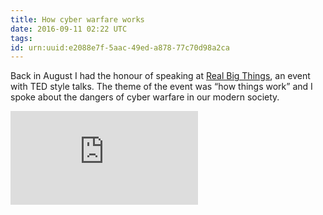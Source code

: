 ```yaml
---
title: How cyber warfare works
date: 2016-09-11 02:22 UTC
tags:
id: urn:uuid:e2088e7f-5aac-49ed-a878-77c70d98a2ca
---
```


Back in August I had the honour of speaking at [Real Big Things](https://realbigthings.com/), an event with TED style talks. The theme of the event was “how things work” and I spoke about the dangers of cyber warfare in our modern society.

<div class="video">
<iframe class="video--iframe" src="https://www.youtube.com/embed/ekGYL4ubOhg" frameborder="0" allowfullscreen></iframe>
</div>
